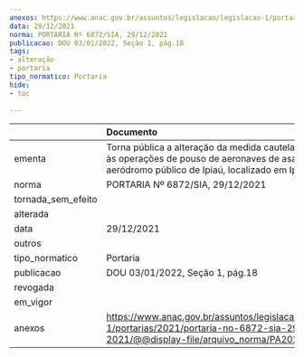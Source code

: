 ```yaml
---
anexos: https://www.anac.gov.br/assuntos/legislacao/legislacao-1/portarias/2021/portaria-no-6872-sia-29-12-2021/@@display-file/arquivo_norma/PA2021-6872.pdf
data: 29/12/2021
norma: PORTARIA Nº 6872/SIA, 29/12/2021
publicacao: DOU 03/01/2022, Seção 1, pág.18
tags:
- alteração
- portaria
tipo_normatico: Portaria
hide: 
- toc 
 
---
```


|                    | Documento                                                                                                                                                      |
|:-------------------|:---------------------------------------------------------------------------------------------------------------------------------------------------------------|
| ementa             | Torna pública a alteração da medida cautelar de restrição às operações de pouso de aeronaves de asa fixa no aeródromo público de Ipiaú, localizado em Ipiaú/BA |
| norma              | PORTARIA Nº 6872/SIA, 29/12/2021                                                                                                                               |
| tornada_sem_efeito |                                                                                                                                                                |
| alterada           |                                                                                                                                                                |
| data               | 29/12/2021                                                                                                                                                     |
| outros             |                                                                                                                                                                |
| tipo_normatico     | Portaria                                                                                                                                                       |
| publicacao         | DOU 03/01/2022, Seção 1, pág.18                                                                                                                                |
| revogada           |                                                                                                                                                                |
| em_vigor           |                                                                                                                                                                |
| anexos             | https://www.anac.gov.br/assuntos/legislacao/legislacao-1/portarias/2021/portaria-no-6872-sia-29-12-2021/@@display-file/arquivo_norma/PA2021-6872.pdf           |